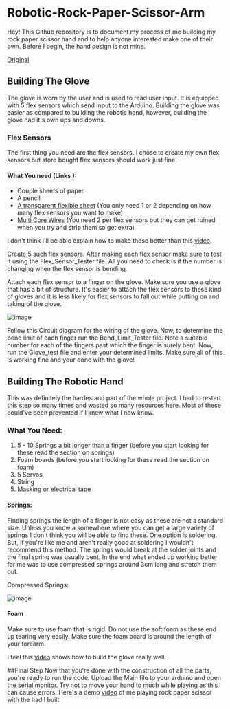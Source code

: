 # Robotic-Rock-Paper-Scissor-Arm
Hey! This Github repository is to document my process of me building my rock paper scissor hand and to help anyone interested make one of their own.
Before I begin, the hand design is not mine.

[Original](https://create.arduino.cc/projecthub/laurencemlai/diy-glove-controlled-robotic-hand-ff5d63?ref=user&ref_id=1858882&offset=0) 

## Building The Glove
The glove is worn by the user and is used to read user input. It is equipped with 5 flex sensors which send input to the Arduino. Building the glove was easier as compared to building the robotic hand, however, building the glove had it's own ups and downs.
### Flex Sensors
The first thing you need are the flex sensors. I chose to create my own flex sensors but store bought flex sensors should work just fine. 
#### What You need (Links ):
* Couple sheets of paper
* A pencil
* [A transparent flexible sheet](https://www.amazon.com/Polystyrene-Flexible-Modeling-Projects-Paintings/dp/B0968YG7ZR/ref=sr_1_13?crid=3H9RM80XCE6C7&keywords=flexible%2Bperspex%2Bsheet&qid=1658641150&sprefix=flexible%2Bperspex%2Bsheet%2Caps%2C256&sr=8-13&th=1) (You only need 1 or 2 depending on how many flex sensors you want to make)
* [Multi Core Wires](https://www.amazon.com/Elegoo-EL-CP-004-Multicolored-Breadboard-arduino/dp/B01EV70C78/ref=sr_1_6?crid=26UAPN9GRYGZ1&keywords=jumper%2Bwires&qid=1658641292&sprefix=jumper%2Bwire%2Caps%2C292&sr=8-6&th=1) (You need 2 per flex sensors but they can get ruined when you try and strip them so get extra)

I don't think I'll be able explain how to make these better than this [video](https://www.youtube.com/watch?v=SJNYbSpvlP8).

Create 5 such flex sensors. After making each flex sensor make sure to test it using the Flex_Sensor_Tester file. All you need to check is if the number is changing when the flex sensor is bending.

Attach each flex sensor to a finger on the glove. Make sure you use a glove that has a bit of structure. It's easier to attach the flex sensors to these kind of gloves and it is less likely for flex sensors to fall out while putting on and taking of the glove.

![image](https://user-images.githubusercontent.com/102592750/194369497-d663d30d-a414-4fc3-b53f-deb7d9cb19a5.png)


Follow this Circuit diagram for the wiring of the glove. Now, to determine the bend limit of each finger run the Bend_Limit_Tester file. Note a suitable number for each of the fingers past which the finger is surely bent.
Now, run the Glove_test file and enter your determined limits. Make sure all of this is working fine and your done with the glove!

## Building The Robotic Hand
This was definitely the hardestand part of the whole project. I had to restart this step so many times and wasted so many resources here. Most of these could've been prevented if I knew what I now know.

### What You Need:
1) 5 - 10 Springs a bit longer than a finger (before you start looking for these read the section on springs)
2) Foam boards (before you start looking for these read the section on foam)
3) 5 Servos
4) String 
5) Masking or electrical tape

#### Springs:
Finding springs the length of a finger is not easy as these are not a standard size. Unless you know a somewhere where you can get a large variety of springs I don't think you will be able to find these. One option is soldering. But, if you're like me and aren't really good at soldering I wouldn't recommend this method. The springs would break at the solder joints and the final spring was usually bent. In the end what ended up working better for me was to use compressed springs around 3cm long and stretch them out.

Compressed Springs:

![image](https://user-images.githubusercontent.com/102592750/194379401-0a96723d-cd1d-4098-b29c-3d336b13b356.png)


#### Foam
Make sure to use foam that is rigid. Do not use the soft foam as these end up tearing very easily. Make sure the foam board is around the length of your forearm. 

I feel this [video](https://www.youtube.com/watch?v=5z5evInThP4) shows how to build the glove really well.

##Final Step
Now that you're done with the construction of all the parts, you're ready to run the code. Upload the Main file to your arduino and open the serial monitor. Try not to move your hand to much while playing as this can cause errors.
Here's a demo [video](https://drive.google.com/drive/folders/1i5csbJOLz0hWHOnOAE1PBXH_o1pGJKed) of me playing rock paper scissor with the had I built. 
